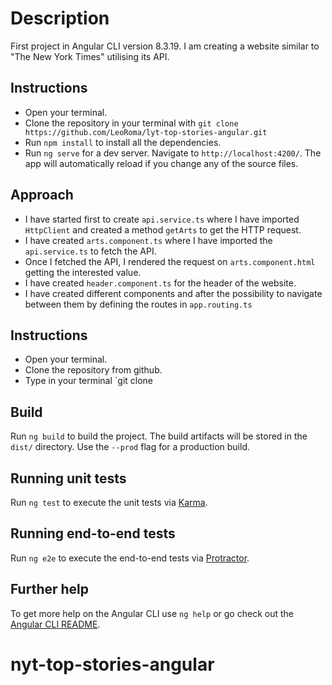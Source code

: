 # Description

First project in Angular CLI version 8.3.19. I am creating a website similar to "The New York Times" utilising its API.

## Instructions

- Open your terminal.
- Clone the repository in your terminal with `git clone https://github.com/LeoRoma/lyt-top-stories-angular.git`
- Run `npm install` to install all the dependencies.
- Run `ng serve` for a dev server. Navigate to `http://localhost:4200/`. The app will automatically reload if you change any of the source files.

## Approach

- I have started first to create `api.service.ts` where I have imported `HttpClient` and created a method `getArts` to get the HTTP request.
- I have created `arts.component.ts` where I have imported the `api.service.ts` to fetch the API.
- Once I fetched the API, I rendered the request on `arts.component.html` getting the interested value.
- I have created `header.component.ts` for the header of the website.
- I have created different components and after the possibility to navigate between them by defining the routes in `app.routing.ts`

## Instructions

- Open your terminal.
- Clone the repository from github.
- Type in your terminal `git clone

## Build

Run `ng build` to build the project. The build artifacts will be stored in the `dist/` directory. Use the `--prod` flag for a production build.

## Running unit tests

Run `ng test` to execute the unit tests via [Karma](https://karma-runner.github.io).

## Running end-to-end tests

Run `ng e2e` to execute the end-to-end tests via [Protractor](http://www.protractortest.org/).

## Further help

To get more help on the Angular CLI use `ng help` or go check out the [Angular CLI README](https://github.com/angular/angular-cli/blob/master/README.md).
# nyt-top-stories-angular
